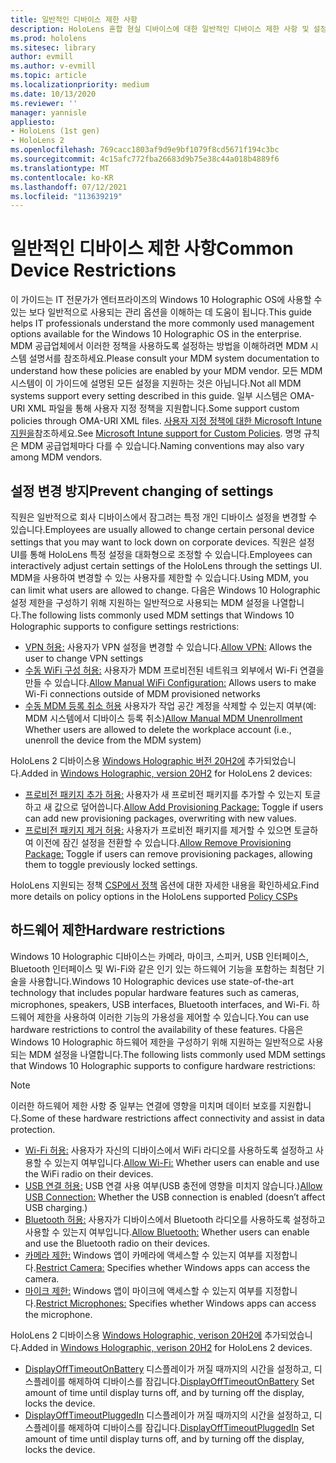 ```yaml
---
title: 일반적인 디바이스 제한 사항
description: HoloLens 혼합 현실 디바이스에 대한 일반적인 디바이스 제한 사항 및 설정을 최신 상태로 유지합니다.
ms.prod: hololens
ms.sitesec: library
author: evmill
ms.author: v-evmill
ms.topic: article
ms.localizationpriority: medium
ms.date: 10/13/2020
ms.reviewer: ''
manager: yannisle
appliesto:
- HoloLens (1st gen)
- HoloLens 2
ms.openlocfilehash: 769cacc1803af9d9e9bf1079f8cd5671f194c3bc
ms.sourcegitcommit: 4c15afc772fba26683d9b75e38c44a018b4889f6
ms.translationtype: MT
ms.contentlocale: ko-KR
ms.lasthandoff: 07/12/2021
ms.locfileid: "113639219"
---
```

# <a name="common-device-restrictions"></a><span data-ttu-id="0c38f-103">일반적인 디바이스 제한 사항</span><span class="sxs-lookup"><span data-stu-id="0c38f-103">Common Device Restrictions</span></span> 

<span data-ttu-id="0c38f-104">이 가이드는 IT 전문가가 엔터프라이즈의 Windows 10 Holographic OS에 사용할 수 있는 보다 일반적으로 사용되는 관리 옵션을 이해하는 데 도움이 됩니다.</span><span class="sxs-lookup"><span data-stu-id="0c38f-104">This guide helps IT professionals understand the more commonly used management options available for the Windows 10 Holographic OS in the enterprise.</span></span> <span data-ttu-id="0c38f-105">MDM 공급업체에서 이러한 정책을 사용하도록 설정하는 방법을 이해하려면 MDM 시스템 설명서를 참조하세요.</span><span class="sxs-lookup"><span data-stu-id="0c38f-105">Please consult your MDM system documentation to understand how these policies are enabled by your MDM vendor.</span></span> <span data-ttu-id="0c38f-106">모든 MDM 시스템이 이 가이드에 설명된 모든 설정을 지원하는 것은 아닙니다.</span><span class="sxs-lookup"><span data-stu-id="0c38f-106">Not all MDM systems support every setting described in this guide.</span></span> <span data-ttu-id="0c38f-107">일부 시스템은 OMA-URI XML 파일을 통해 사용자 지정 정책을 지원합니다.</span><span class="sxs-lookup"><span data-stu-id="0c38f-107">Some support custom policies through OMA-URI XML files.</span></span> <span data-ttu-id="0c38f-108">[사용자 지정 정책에 대한 Microsoft Intune 지원을](/mem/intune/configuration/custom-settings-windows-10)참조하세요.</span><span class="sxs-lookup"><span data-stu-id="0c38f-108">See [Microsoft Intune support for Custom Policies](/mem/intune/configuration/custom-settings-windows-10).</span></span> <span data-ttu-id="0c38f-109">명명 규칙은 MDM 공급업체마다 다를 수 있습니다.</span><span class="sxs-lookup"><span data-stu-id="0c38f-109">Naming conventions may also vary among MDM vendors.</span></span>

## <a name="prevent-changing-of-settings"></a><span data-ttu-id="0c38f-110">설정 변경 방지</span><span class="sxs-lookup"><span data-stu-id="0c38f-110">Prevent changing of settings</span></span>
<span data-ttu-id="0c38f-111">직원은 일반적으로 회사 디바이스에서 잠그려는 특정 개인 디바이스 설정을 변경할 수 있습니다.</span><span class="sxs-lookup"><span data-stu-id="0c38f-111">Employees are usually allowed to change certain personal device settings that you may want to lock down on corporate devices.</span></span> <span data-ttu-id="0c38f-112">직원은 설정 UI를 통해 HoloLens 특정 설정을 대화형으로 조정할 수 있습니다.</span><span class="sxs-lookup"><span data-stu-id="0c38f-112">Employees can interactively adjust certain settings of the HoloLens through the settings UI.</span></span> <span data-ttu-id="0c38f-113">MDM을 사용하여 변경할 수 있는 사용자를 제한할 수 있습니다.</span><span class="sxs-lookup"><span data-stu-id="0c38f-113">Using MDM, you can limit what users are allowed to change.</span></span> <span data-ttu-id="0c38f-114">다음은 Windows 10 Holographic 설정 제한을 구성하기 위해 지원하는 일반적으로 사용되는 MDM 설정을 나열합니다.</span><span class="sxs-lookup"><span data-stu-id="0c38f-114">The following lists commonly used MDM settings that Windows 10 Holographic supports to configure settings restrictions:</span></span>
-   <span data-ttu-id="0c38f-115">[VPN 허용:](/windows/client-management/mdm/policy-csp-settings#settings-allowvpn) 사용자가 VPN 설정을 변경할 수 있습니다.</span><span class="sxs-lookup"><span data-stu-id="0c38f-115">[Allow VPN:](/windows/client-management/mdm/policy-csp-settings#settings-allowvpn) Allows the user to change VPN settings</span></span>
-   <span data-ttu-id="0c38f-116">[수동 WiFi 구성 허용:](/windows/client-management/mdm/policy-csp-wifi#wifi-allowmanualwificonfiguration) 사용자가 MDM 프로비전된 네트워크 외부에서 Wi-Fi 연결을 만들 수 있습니다.</span><span class="sxs-lookup"><span data-stu-id="0c38f-116">[Allow Manual WiFi Configuration:](/windows/client-management/mdm/policy-csp-wifi#wifi-allowmanualwificonfiguration) Allows users to make Wi-Fi connections outside of MDM provisioned networks</span></span>
-   <span data-ttu-id="0c38f-117">[수동 MDM 등록 취소 허용](/windows/client-management/mdm/policy-csp-experience#experience-allowmanualmdmunenrollment) 사용자가 작업 공간 계정을 삭제할 수 있는지 여부(예: MDM 시스템에서 디바이스 등록 취소)</span><span class="sxs-lookup"><span data-stu-id="0c38f-117">[Allow Manual MDM Unenrollment](/windows/client-management/mdm/policy-csp-experience#experience-allowmanualmdmunenrollment) Whether users are allowed to delete the workplace account (i.e., unenroll the device from the MDM system)</span></span>

<span data-ttu-id="0c38f-118">HoloLens 2 디바이스용 [Windows Holographic 버전 20H2에](hololens-release-notes.md#windows-holographic-version-20h2) 추가되었습니다.</span><span class="sxs-lookup"><span data-stu-id="0c38f-118">Added in [Windows Holographic, version 20H2](hololens-release-notes.md#windows-holographic-version-20h2) for HoloLens 2 devices:</span></span>
- <span data-ttu-id="0c38f-119">[프로비전 패키지 추가 허용:](/windows/client-management/mdm/policy-csp-security#security-allowaddprovisioningpackage) 사용자가 새 프로비전 패키지를 추가할 수 있는지 토글하고 새 값으로 덮어씁니다.</span><span class="sxs-lookup"><span data-stu-id="0c38f-119">[Allow Add Provisioning Package:](/windows/client-management/mdm/policy-csp-security#security-allowaddprovisioningpackage) Toggle if users can add new provisioning packages, overwriting with new values.</span></span>
- <span data-ttu-id="0c38f-120">[프로비전 패키지 제거 허용:](/windows/client-management/mdm/policy-csp-security#security-allowremoveprovisioningpackage) 사용자가 프로비전 패키지를 제거할 수 있으면 토글하여 이전에 잠긴 설정을 전환할 수 있습니다.</span><span class="sxs-lookup"><span data-stu-id="0c38f-120">[Allow Remove Provisioning Package:](/windows/client-management/mdm/policy-csp-security#security-allowremoveprovisioningpackage) Toggle if users can remove provisioning packages, allowing them to toggle previously locked settings.</span></span>

<span data-ttu-id="0c38f-121">HoloLens 지원되는 정책 [CSP에서 정책](/windows/client-management/mdm/policy-csps-supported-by-hololens2) 옵션에 대한 자세한 내용을 확인하세요.</span><span class="sxs-lookup"><span data-stu-id="0c38f-121">Find more details on policy options in the HoloLens supported [Policy CSPs](/windows/client-management/mdm/policy-csps-supported-by-hololens2)</span></span>

## <a name="hardware-restrictions"></a><span data-ttu-id="0c38f-122">하드웨어 제한</span><span class="sxs-lookup"><span data-stu-id="0c38f-122">Hardware restrictions</span></span>
<span data-ttu-id="0c38f-123">Windows 10 Holographic 디바이스는 카메라, 마이크, 스피커, USB 인터페이스, Bluetooth 인터페이스 및 Wi-Fi와 같은 인기 있는 하드웨어 기능을 포함하는 최첨단 기술을 사용합니다.</span><span class="sxs-lookup"><span data-stu-id="0c38f-123">Windows 10 Holographic devices use state-of-the-art technology that includes popular hardware features such as cameras, microphones, speakers, USB interfaces, Bluetooth interfaces, and Wi-Fi.</span></span> <span data-ttu-id="0c38f-124">하드웨어 제한을 사용하여 이러한 기능의 가용성을 제어할 수 있습니다.</span><span class="sxs-lookup"><span data-stu-id="0c38f-124">You can use hardware restrictions to control the availability of these features.</span></span>
<span data-ttu-id="0c38f-125">다음은 Windows 10 Holographic 하드웨어 제한을 구성하기 위해 지원하는 일반적으로 사용되는 MDM 설정을 나열합니다.</span><span class="sxs-lookup"><span data-stu-id="0c38f-125">The following lists commonly used MDM settings that Windows 10 Holographic supports to configure hardware restrictions:</span></span>

> [!NOTE]
> <span data-ttu-id="0c38f-126">이러한 하드웨어 제한 사항 중 일부는 연결에 영향을 미치며 데이터 보호를 지원합니다.</span><span class="sxs-lookup"><span data-stu-id="0c38f-126">Some of these hardware restrictions affect connectivity and assist in data protection.</span></span>

-   <span data-ttu-id="0c38f-127">[Wi-Fi 허용:](/windows/client-management/mdm/policy-csp-wifi#wifi-allowwifi) 사용자가 자신의 디바이스에서 WiFi 라디오를 사용하도록 설정하고 사용할 수 있는지 여부입니다.</span><span class="sxs-lookup"><span data-stu-id="0c38f-127">[Allow Wi-Fi:](/windows/client-management/mdm/policy-csp-wifi#wifi-allowwifi) Whether users can enable and use the WiFi radio on their devices.</span></span>
-   <span data-ttu-id="0c38f-128">[USB 연결 허용:](/windows/client-management/mdm/policy-csp-connectivity#connectivity-allowusbconnection) USB 연결 사용 여부(USB 충전에 영향을 미치지 않습니다.)</span><span class="sxs-lookup"><span data-stu-id="0c38f-128">[Allow USB Connection:](/windows/client-management/mdm/policy-csp-connectivity#connectivity-allowusbconnection) Whether the USB connection is enabled (doesn’t affect USB charging.)</span></span>
-   <span data-ttu-id="0c38f-129">[Bluetooth 허용:](/windows/client-management/mdm/policy-csp-connectivity#connectivity-allowbluetooth) 사용자가 디바이스에서 Bluetooth 라디오를 사용하도록 설정하고 사용할 수 있는지 여부입니다.</span><span class="sxs-lookup"><span data-stu-id="0c38f-129">[Allow Bluetooth:](/windows/client-management/mdm/policy-csp-connectivity#connectivity-allowbluetooth) Whether users can enable and use the Bluetooth radio on their devices.</span></span>
-   <span data-ttu-id="0c38f-130">[카메라 제한:](/windows/client-management/mdm/policy-csp-privacy#privacy-letappsaccesscamera) Windows 앱이 카메라에 액세스할 수 있는지 여부를 지정합니다.</span><span class="sxs-lookup"><span data-stu-id="0c38f-130">[Restrict Camera:](/windows/client-management/mdm/policy-csp-privacy#privacy-letappsaccesscamera) Specifies whether Windows apps can access the camera.</span></span>
-   <span data-ttu-id="0c38f-131">[마이크 제한:](/windows/client-management/mdm/policy-csp-privacy#privacy-letappsaccessmicrophone) Windows 앱이 마이크에 액세스할 수 있는지 여부를 지정합니다.</span><span class="sxs-lookup"><span data-stu-id="0c38f-131">[Restrict Microphones:](/windows/client-management/mdm/policy-csp-privacy#privacy-letappsaccessmicrophone) Specifies whether Windows apps can access the microphone.</span></span>

<span data-ttu-id="0c38f-132">HoloLens 2 디바이스용 [Windows Holographic, verison 20H2에](hololens-release-notes.md#windows-holographic-version-20h2) 추가되었습니다.</span><span class="sxs-lookup"><span data-stu-id="0c38f-132">Added in [Windows Holographic, verison 20H2](hololens-release-notes.md#windows-holographic-version-20h2) for HoloLens 2 devices.</span></span> 
- <span data-ttu-id="0c38f-133">[DisplayOffTimeoutOnBattery](/windows/client-management/mdm/policy-csp-power#power-displayofftimeoutonbattery) 디스플레이가 꺼질 때까지의 시간을 설정하고, 디스플레이를 해제하여 디바이스를 잠깁니다.</span><span class="sxs-lookup"><span data-stu-id="0c38f-133">[DisplayOffTimeoutOnBattery](/windows/client-management/mdm/policy-csp-power#power-displayofftimeoutonbattery) Set amount of time until display turns off, and by turning off the display, locks the device.</span></span> 
- <span data-ttu-id="0c38f-134">[DisplayOffTimeoutPluggedIn](/windows/client-management/mdm/policy-csp-power#power-displayofftimeoutpluggedin) 디스플레이가 꺼질 때까지의 시간을 설정하고, 디스플레이를 해제하여 디바이스를 잠깁니다.</span><span class="sxs-lookup"><span data-stu-id="0c38f-134">[DisplayOffTimeoutPluggedIn](/windows/client-management/mdm/policy-csp-power#power-displayofftimeoutpluggedin) Set amount of time until display turns off, and by turning off the display, locks the device.</span></span> 

